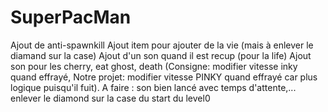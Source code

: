 # SuperPacMan
Ajout de anti-spawnkill
Ajout item pour ajouter de la vie (mais à enlever le diamand sur la case)
Ajout d'un son quand il est recup (pour la life)
Ajout son pour les cherry, eat ghost, death
(Consigne: modifier vitesse inky quand effrayé,
 Notre projet: modifier vitesse PINKY quand effrayé car plus logique puisqu'il fuit).
A faire :
    son bien lancé avec temps d'attente,...
    enlever le diamond sur la case du start du level0